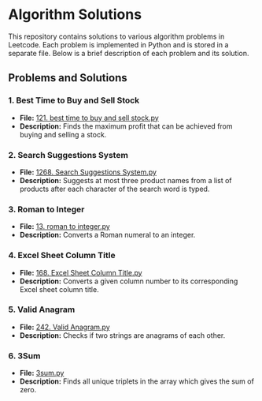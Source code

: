 # Algorithm Solutions

This repository contains solutions to various algorithm problems in Leetcode. Each problem is implemented in Python and is stored in a separate file. Below is a brief description of each problem and its solution.

## Problems and Solutions

### 1. Best Time to Buy and Sell Stock
- **File:** [121. best time to buy and sell stock.py](121.%20best%20time%20to%20buy%20and%20sell%20stock.py)
- **Description:** Finds the maximum profit that can be achieved from buying and selling a stock.

### 2. Search Suggestions System
- **File:** [1268. Search Suggestions System.py](1268.%20Search%20Suggestions%20System.py)
- **Description:** Suggests at most three product names from a list of products after each character of the search word is typed.

### 3. Roman to Integer
- **File:** [13. roman to integer.py](13.%20roman%20to%20integer.py)
- **Description:** Converts a Roman numeral to an integer.

### 4. Excel Sheet Column Title
- **File:** [168. Excel Sheet Column Title.py](168.%20Excel%20Sheet%20Column%20Title.py)
- **Description:** Converts a given column number to its corresponding Excel sheet column title.

### 5. Valid Anagram
- **File:** [242. Valid Anagram.py](242.%20Valid%20Anagram.py)
- **Description:** Checks if two strings are anagrams of each other.

### 6. 3Sum
- **File:** [3sum.py](3sum.py)
- **Description:** Finds all unique triplets in the array which gives the sum of zero.


